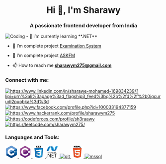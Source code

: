 <h1 align="center">Hi 👋, I'm Sharawy</h1>
<h3 align="center">A passionate frontend developer from India</h3>
<img aling="right" src="https://monovm.com/uploads/tinymce/antoniy/choose%20the%20right%20backend/backend-for-article-2.jpg" alt="Coding" width="400" height="300">
- 🌱 I’m currently learning **.NET**

- 🔭 I’m complete project [Examination System](https://github.com/SharaawyMohamed/Examination-System)

- 🔭 I’m complete project [ASKFM](https://github.com/SharaawyMohamed/ASKFM)

- 📫 How to reach me **sharawym275@gmail.com**

<h3 align="left">Connect with me:</h3>
<p align="left">
<a href="https://linkedin.com/in/https://www.linkedin.com/in/sharawe-mohamed-169834239/?lipi=urn%3ali%3apage%3ad_flagship3_feed%3bq%2b%2fd%2f%2b0jqcurudi2puobka%3d%3d" target="blank"><img align="center" src="https://raw.githubusercontent.com/rahuldkjain/github-profile-readme-generator/master/src/images/icons/Social/linked-in-alt.svg" alt="https://www.linkedin.com/in/sharawe-mohamed-169834239/?lipi=urn%3ali%3apage%3ad_flagship3_feed%3bq%2b%2fd%2f%2b0jqcurudi2puobka%3d%3d" height="30" width="40" /></a>
<a href="https://fb.com/https://www.facebook.com/profile.php?id=100033194377159" target="blank"><img align="center" src="https://raw.githubusercontent.com/rahuldkjain/github-profile-readme-generator/master/src/images/icons/Social/facebook.svg" alt="https://www.facebook.com/profile.php?id=100033194377159" height="30" width="40" /></a>
<a href="https://www.hackerrank.com/https://www.hackerrank.com/profile/sharawym275" target="blank"><img align="center" src="https://raw.githubusercontent.com/rahuldkjain/github-profile-readme-generator/master/src/images/icons/Social/hackerrank.svg" alt="https://www.hackerrank.com/profile/sharawym275" height="30" width="40" /></a>
<a href="https://codeforces.com/profile/https://codeforces.com/profile/sh3raawy" target="blank"><img align="center" src="https://raw.githubusercontent.com/rahuldkjain/github-profile-readme-generator/master/src/images/icons/Social/codeforces.svg" alt="https://codeforces.com/profile/sh3raawy" height="30" width="40" /></a>
<a href="https://www.leetcode.com/https://leetcode.com/sharawym275/" target="blank"><img align="center" src="https://raw.githubusercontent.com/rahuldkjain/github-profile-readme-generator/master/src/images/icons/Social/leet-code.svg" alt="https://leetcode.com/sharawym275/" height="30" width="40" /></a>
</p>

<h3 align="left">Languages and Tools:</h3>
<p align="left"> <a href="https://www.w3schools.com/cpp/" target="_blank" rel="noreferrer"> <img src="https://raw.githubusercontent.com/devicons/devicon/master/icons/cplusplus/cplusplus-original.svg" alt="cplusplus" width="40" height="40"/> </a> <a href="https://www.w3schools.com/cs/" target="_blank" rel="noreferrer"> <img src="https://raw.githubusercontent.com/devicons/devicon/master/icons/csharp/csharp-original.svg" alt="csharp" width="40" height="40"/> </a> <a href="https://www.w3schools.com/css/" target="_blank" rel="noreferrer"> <img src="https://raw.githubusercontent.com/devicons/devicon/master/icons/css3/css3-original-wordmark.svg" alt="css3" width="40" height="40"/> </a> <a href="https://dotnet.microsoft.com/" target="_blank" rel="noreferrer"> <img src="https://raw.githubusercontent.com/devicons/devicon/master/icons/dot-net/dot-net-original-wordmark.svg" alt="dotnet" width="40" height="40"/> </a> <a href="https://git-scm.com/" target="_blank" rel="noreferrer"> <img src="https://www.vectorlogo.zone/logos/git-scm/git-scm-icon.svg" alt="git" width="40" height="40"/> </a> <a href="https://www.w3.org/html/" target="_blank" rel="noreferrer"> <img src="https://raw.githubusercontent.com/devicons/devicon/master/icons/html5/html5-original-wordmark.svg" alt="html5" width="40" height="40"/> </a> <a href="https://www.microsoft.com/en-us/sql-server" target="_blank" rel="noreferrer"> <img src="https://www.svgrepo.com/show/303229/microsoft-sql-server-logo.svg" alt="mssql" width="40" height="40"/> </a> </p>
